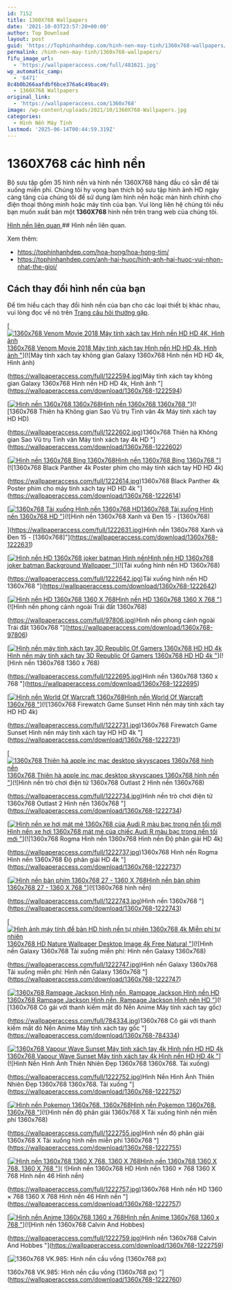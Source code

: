 ```yaml
---
id: 7152
title: 1360X768 Wallpapers
date: '2021-10-03T23:57:20+00:00'
author: Top Download
layout: post
guid: 'https://Tophinhanhdep.com/hinh-nen-may-tinh/1360x768-wallpapers/'
permalink: /hinh-nen-may-tinh/1360x768-wallpapers/
fifu_image_url:
  - 'https://wallpaperaccess.com/full/481621.jpg'
wp_automatic_camp:
  - '6471'
8c4b0b266aafdbf6bce376a6c49bac49:
  - 1360X768 Wallpapers
original_link:
  - 'https://wallpaperaccess.com/1360x768'
image: /wp-content/uploads/2021/10/1360X768-Wallpapers.jpg
categories:
  - Hình Nền Máy Tính
lastmod: '2025-06-14T00:44:59.319Z'
---
```

# 1360X768 các hình nền

Bộ sưu tập gồm 35 hình nền và hình nền 1360X768 hàng đầu có sẵn để tải xuống miễn phí. Chúng tôi hy vọng bạn thích bộ sưu tập hình ảnh HD ngày càng tăng của chúng tôi để sử dụng làm hình nền hoặc màn hình chính cho điện thoại thông minh hoặc máy tính của bạn. Vui lòng liên hệ chúng tôi nếu bạn muốn xuất bản một **1360X768** hình nền trên trang web của chúng tôi.

[Hình nền liên quan ](#related) ## Hình nền liên quan.

   
 Xem thêm:

   
- <https://tophinhanhdep.com/hoa-hong/hoa-hong-tim/>
- <https://tophinhanhdep.com/anh-hai-huoc/hinh-anh-hai-huoc-vui-nhon-nhat-the-gioi/>

## Cách thay đổi hình nền của bạn

Để tìm hiểu cách thay đổi hình nền của bạn cho các loại thiết bị khác nhau, vui lòng đọc về nó trên [Trang câu hỏi thường gặp](https://tophinhanhdep.com/faq/).

  
[[![1360x768 Venom Movie 2018 Máy tính xách tay Hình nền HD HD 4K, Hình ảnh](https://wallpaperaccess.com/full/481621.jpg)1360x768 Venom Movie 2018 Máy tính xách tay Hình nền HD HD 4k, Hình ảnh "](https://wallpaperaccess.com/download/1360x768-481621)](![Máy tính xách tay không gian Galaxy 1360x768 Hình nền HD HD 4k, Hình ảnh)

(https://wallpaperaccess.com/full/1222594.jpg)Máy tính xách tay không gian Galaxy 1360x768 Hình nền HD HD 4k, Hình ảnh "](https://wallpaperaccess.com/download/1360x768-1222594)

[[![Hình nền 1360x768 1360x768](https://wallpaperaccess.com/full/1222596.jpg)Hình nền 1360x768 1360x768 "](https://wallpaperaccess.com/download/1360x768-1222596)](![1360x768 Thiên hà Không gian Sao Vũ trụ Tinh vân 4k Máy tính xách tay HD HD)

(https://wallpaperaccess.com/full/1222602.jpg)1360x768 Thiên hà Không gian Sao Vũ trụ Tinh vân Máy tính xách tay 4k HD "](https://wallpaperaccess.com/download/1360x768-1222602)

[[![Hình nền 1360x768 Bing 1360x768](https://wallpaperaccess.com/full/1222611.jpg)Hình nền 1360x768 Bing 1360x768 "](https://wallpaperaccess.com/download/1360x768-1222611)](![1360x768 Black Panther 4k Poster phim cho máy tính xách tay HD HD 4k)

(https://wallpaperaccess.com/full/1222614.jpg)1360x768 Black Panther 4k Poster phim cho máy tính xách tay HD HD 4k "](https://wallpaperaccess.com/download/1360x768-1222614)

[[![1360x768 Tải xuống Hình nền 1360x768 HD](https://wallpaperaccess.com/full/1222615.jpg)1360x768 Tải xuống Hình nền 1360x768 HD "](https://wallpaperaccess.com/download/1360x768-1222615)](![Hình nền 1360x768 Xanh và Đen 15 - [1360x768)

](https://wallpaperaccess.com/full/1222631.jpg)Hình nền 1360x768 Xanh và Đen 15 - \[1360x768\]"](https://wallpaperaccess.com/download/1360x768-1222631)

[[![Hình nền HD 1360x768 joker batman Hình nền](https://wallpaperaccess.com/full/1222636.jpg)Hình nền HD 1360x768 joker batman Background Wallpaper "](https://wallpaperaccess.com/download/1360x768-1222636)](![Tải xuống hình nền HD 1360x768)

(https://wallpaperaccess.com/full/1222642.jpg)Tải xuống hình nền HD 1360x768 "](https://wallpaperaccess.com/download/1360x768-1222642)

[[![Hình nền HD 1360x768 1360 X 768](https://wallpaperaccess.com/full/1222684.jpg)Hình nền HD 1360x768 1360 X 768 "](https://wallpaperaccess.com/download/1360x768-1222684)](![Hình nền phong cảnh ngoài Trái đất 1360x768)

(https://wallpaperaccess.com/full/97806.jpg)Hình nền phong cảnh ngoài Trái đất 1360x768 "](https://wallpaperaccess.com/download/1360x768-97806)

[[![Hình nền máy tính xách tay 3D Republic Of Gamers 1360x768 HD HD 4k](https://wallpaperaccess.com/full/1222692.jpg)Hình nền máy tính xách tay 3D Republic Of Gamers 1360x768 HD HD 4k "](https://wallpaperaccess.com/download/1360x768-1222692)](![Hình nền 1360x768 1360 x 768)

(https://wallpaperaccess.com/full/1222695.jpg)Hình nền 1360x768 1360 x 768 "](https://wallpaperaccess.com/download/1360x768-1222695)

[[![Hình nền World Of Warcraft 1360x768](https://wallpaperaccess.com/full/1222728.jpg)Hình nền World Of Warcraft 1360x768 "](https://wallpaperaccess.com/download/1360x768-1222728)](![1360x768 Firewatch Game Sunset Hình nền máy tính xách tay HD HD 4k)

(https://wallpaperaccess.com/full/1222731.jpg)1360x768 Firewatch Game Sunset Hình nền máy tính xách tay HD HD 4k "](https://wallpaperaccess.com/download/1360x768-1222731)

[[![1360x768 Thiên hà apple inc mac desktop skyyscapes 1360x768 hình nền](https://wallpaperaccess.com/full/1222733.jpg)1360x768 Thiên hà apple inc mac desktop skyyscapes 1360x768 hình nền "](https://wallpaperaccess.com/download/1360x768-1222733)](![Hình nền trò chơi điện tử 1360x768 Outlast 2 Hình nền 1360x768)

(https://wallpaperaccess.com/full/1222734.jpg)Hình nền trò chơi điện tử 1360x768 Outlast 2 Hình nền 1360x768 "](https://wallpaperaccess.com/download/1360x768-1222734)

[[![Hình nền xe hơi mát mẻ 1360x768 của Audi R màu bạc trong nền tối mới](https://wallpaperaccess.com/full/1222735.jpg)Hình nền xe hơi 1360x768 mát mẻ của chiếc Audi R màu bạc trong nền tối mới "](https://wallpaperaccess.com/download/1360x768-1222735)](![1360x768 Rogma Hình nền 1360x768 Hình nền Độ phân giải HD 4k)

(https://wallpaperaccess.com/full/1222737.jpg)1360x768 Hình nền Rogma Hình nền 1360x768 Độ phân giải HD 4k "](https://wallpaperaccess.com/download/1360x768-1222737)

[[![Hình nền bàn phím 1360x768 27 - 1360 X 768](https://wallpaperaccess.com/full/1222740.jpg)Hình nền bàn phím 1360x768 27 - 1360 X 768 "](https://wallpaperaccess.com/download/1360x768-1222740)](![1360x768 hình nền)

(https://wallpaperaccess.com/full/1222743.jpg)Hình nền 1360x768 "](https://wallpaperaccess.com/download/1360x768-1222743)

[[![Hình ảnh máy tính để bàn HD hình nền tự nhiên 1360x768 4k Miễn phí tự nhiên](https://wallpaperaccess.com/full/1222744.jpg)1360x768 HD Nature Wallpaper Desktop Image 4k Free Natural "](https://wallpaperaccess.com/download/1360x768-1222744)](![Hình nền Galaxy 1360x768 Tải xuống miễn phí: Hình nền Galaxy 1360x768)

(https://wallpaperaccess.com/full/1222747.jpg)Hình nền Galaxy 1360x768 Tải xuống miễn phí: Hình nền Galaxy 1360x768 "](https://wallpaperaccess.com/download/1360x768-1222747)

[[![1360x768 Rampage Jackson Hình nền, Rampage Jackson Hình nền HD](https://wallpaperaccess.com/full/1222749.jpg)1360x768 Rampage Jackson Hình nền, Rampage Jackson Hình nền HD "](https://wallpaperaccess.com/download/1360x768-1222749)](![1360x768 Cô gái với thanh kiếm mắt đỏ Nền Anime Máy tính xách tay gốc)

(https://wallpaperaccess.com/full/784334.jpg)1360x768 Cô gái với thanh kiếm mắt đỏ Nền Anime Máy tính xách tay gốc "](https://wallpaperaccess.com/download/1360x768-784334)

[[![1360x768 Vapour Wave Sunset Máy tính xách tay 4k Hình nền HD HD 4k](https://wallpaperaccess.com/full/1222751.jpg)1360x768 Vapour Wave Sunset Máy tính xách tay 4k Hình nền HD HD 4k "](https://wallpaperaccess.com/download/1360x768-1222751)](![Hình Nền Hình Ảnh Thiên Nhiên Đẹp 1360x768 1360x768.  Tải xuống)

(https://wallpaperaccess.com/full/1222752.jpg)Hình Nền Hình Ảnh Thiên Nhiên Đẹp 1360x768 1360x768. Tải xuống "](https://wallpaperaccess.com/download/1360x768-1222752)

[[![Hình nền Pokemon 1360x768.  1360x768](https://wallpaperaccess.com/full/1222754.jpg)Hình nền Pokemon 1360x768. 1360x768 "](https://wallpaperaccess.com/download/1360x768-1222754)](![Hình nền độ phân giải 1360x768 X Tải xuống hình nền miễn phí 1360x768)

(https://wallpaperaccess.com/full/1222755.jpg)Hình nền độ phân giải 1360x768 X Tải xuống hình nền miễn phí 1360x768 "](https://wallpaperaccess.com/download/1360x768-1222755)

[[![Hình nền 1360x768 1360 X 768.  1360 X 768](https://wallpaperaccess.com/full/1222756.jpg)Hình nền 1360x768 1360 X 768. 1360 X 768 "](https://wallpaperaccess.com/download/1360x768-1222756)]( ![Hình nền 1360x768 HD Hình nền 1360 × 768 1360 X 768 Hình nền 46 Hình nền)

(https://wallpaperaccess.com/full/1222757.jpg)1360x768 Hình nền HD 1360 × 768 1360 X 768 Hình nền 46 Hình nền "](https://wallpaperaccess.com/download/1360x768-1222757)

[[![Hình nền Anime 1360x768 1360 x 768](https://wallpaperaccess.com/full/1222758.jpg)Hình nền Anime 1360x768 1360 x 768 "](https://wallpaperaccess.com/download/1360x768-1222758)](![Hình nền 1360x768 Calvin And Hobbes)

(https://wallpaperaccess.com/full/1222759.jpg)Hình nền 1360x768 Calvin And Hobbes "](https://wallpaperaccess.com/download/1360x768-1222759)

[![1360x768 VK.985: Hình nền cầu vồng (1360x768 px)](https://wallpaperaccess.com/full/1222760.jpg)

1360x768 VK.985: Hình nền cầu vồng (1360x768 px) "](https://wallpaperaccess.com/download/1360x768-1222760)

